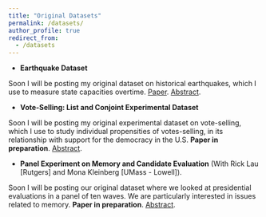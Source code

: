 ```yaml
---
title: "Original Datasets"
permalink: /datasets/
author_profile: true
redirect_from:
  - /datasets
---
```


- **Earthquake Dataset**

Soon I will be posting my original dataset on historical earthquakes, which I use to measure state capacities overtime. [Paper](https://github.com/hbahamonde/Earthquake_Paper/raw/master/status.txt). [Abstract](https://github.com/hbahamonde/Earthquake_Paper/raw/master/abstract.txt).

- **Vote-Selling: List and Conjoint Experimental Dataset**

Soon I will be posting my original experimental dataset on vote-selling, which I use to study individual propensities of votes-selling, in its relationship with support for the democracy in the U.S. **Paper in preparation**. [Abstract](https://raw.githubusercontent.com/hbahamonde/Vote_Selling/master/abstract.txt).

- **Panel Experiment on Memory and Candidate Evaluation** (With Rick Lau [Rutgers] and Mona Kleinberg [UMass - Lowell]).

Soon I will be posting our original dataset where we looked at presidential evaluations in a panel of ten waves. We are particularly interested in issues related to memory. **Paper in preparation**. [Abstract](https://raw.githubusercontent.com/hbahamonde/Running_Tally/master/abstract.txt).
